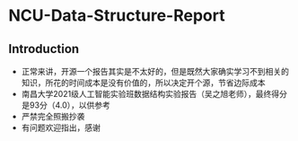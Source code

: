 # NCU-Data-Structure-Report
## Introduction
* 正常来讲，开源一个报告其实是不太好的，但是既然大家确实学习不到相关的知识，所花的时间成本是没有价值的，所以决定开个源，节省边际成本
* 南昌大学2021级人工智能实验班数据结构实验报告（吴之旭老师），最终得分是93分（4.0），以供参考
* 严禁完全照搬抄袭
* 有问题欢迎指出，感谢
